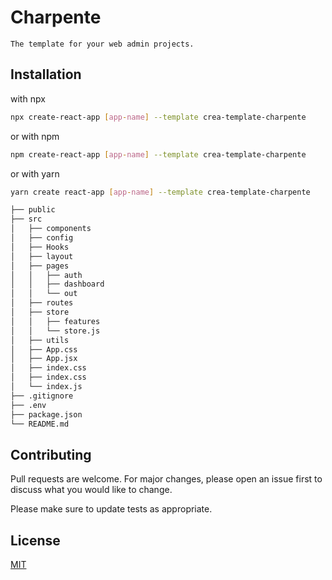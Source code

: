 # Charpente

    The template for your web admin projects.

## Installation

with npx

```bash
npx create-react-app [app-name] --template crea-template-charpente
```

or with npm

```bash
npm create-react-app [app-name] --template crea-template-charpente
```

or with yarn

```bash
yarn create react-app [app-name] --template crea-template-charpente
```

```bash
├── public
├── src
│   ├── components
│   ├── config
│   ├── Hooks
│   ├── layout
│   ├── pages
│   │   ├── auth
│   │   ├── dashboard
│   │   └── out
│   ├── routes
│   ├── store
│   │   ├── features
│   │   └── store.js
│   ├── utils
│   ├── App.css
│   ├── App.jsx
│   ├── index.css
│   ├── index.css
│   └── index.js
├── .gitignore
├── .env
├── package.json
└── README.md
```

## Contributing

Pull requests are welcome. For major changes, please open an issue first
to discuss what you would like to change.

Please make sure to update tests as appropriate.

## License

[MIT](https://choosealicense.com/licenses/mit/)
